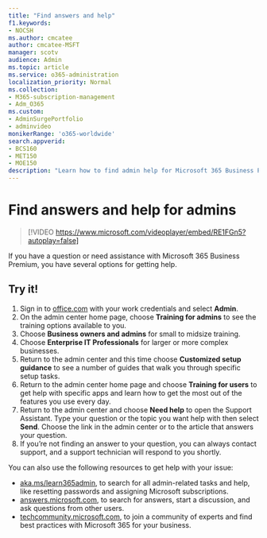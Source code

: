 ```yaml
---
title: "Find answers and help"
f1.keywords:
- NOCSH
ms.author: cmcatee
author: cmcatee-MSFT
manager: scotv
audience: Admin
ms.topic: article
ms.service: o365-administration
localization_priority: Normal
ms.collection: 
- M365-subscription-management 
- Adm_O365
ms.custom: 
- AdminSurgePortfolio
- adminvideo
monikerRange: 'o365-worldwide'
search.appverid:
- BCS160
- MET150
- MOE150
description: "Learn how to find admin help for Microsoft 365 Business Premium."
---
```


# Find answers and help for admins

> [!VIDEO https://www.microsoft.com/videoplayer/embed/RE1FGn5?autoplay=false]

If you have a question or need assistance with Microsoft 365 Business Premium, you have several options for getting help.

## Try it!

1. Sign in to [office.com](https://office.com) with your work credentials and select **Admin**.
1. On the admin center home page, choose **Training for admins** to see the training options available to you.
1. Choose **Business owners and admins** for small to midsize training.
1. Choose **Enterprise IT Professionals** for larger or more complex businesses.
1. Return to the admin center and this time choose **Customized setup guidance** to see a number of guides that walk you through specific setup tasks.
1. Return to the admin center home page and choose **Training for users** to get help with specific apps and learn how to get the most out of the features you use every day.
1. Return to the admin center and choose **Need help** to open the Support Assistant. Type your question or the topic you want help with then select **Send**. Choose the link in the admin center or to the article that answers your question.
1. If you’re not finding an answer to your question, you can always contact support, and a support technician will respond to you shortly.

You can also use the following resources to get help with your issue:

- [aka.ms/learn365admin](../admin/index.yml), to search for all admin-related tasks and help, like resetting passwords and assigning Microsoft subscriptions.
- [answers.microsoft.com](https://answers.microsoft.com), to search for answers, start a discussion, and ask questions from other users.
- [techcommunity.microsoft.com](https://techcommunity.microsoft.com), to join a community of experts and find best practices with Microsoft 365 for your business.